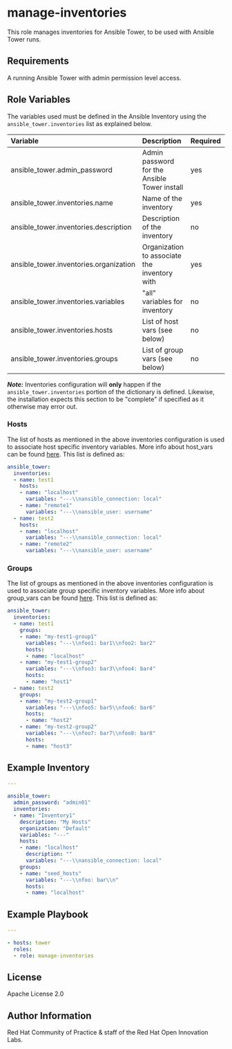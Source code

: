 manage-inventories
==================

This role manages inventories for Ansible Tower, to be used with Ansible Tower runs.

## Requirements

A running Ansible Tower with admin permission level access.


## Role Variables

The variables used must be defined in the Ansible Inventory using the `ansible_tower.inventories` list as explained below.

| Variable | Description | Required | Defaults |
|:---------|:------------|:---------|:---------|
|ansible_tower.admin_password|Admin password for the Ansible Tower install|yes||
|ansible_tower.inventories.name|Name of the inventory|yes||
|ansible_tower.inventories.description|Description of the inventory|no|nothing ('')|
|ansible_tower.inventories.organization|Organization to associate the inventory with|yes||
|ansible_tower.inventories.variables|"all" variables for inventory|no||
|ansible_tower.inventories.hosts|List of host vars (see below)|no||
|ansible_tower.inventories.groups|List of group vars (see below)|no||

**_Note:_** Inventories configuration will **only** happen if the `ansible_tower.inventories` portion of the dictionary is defined. Likewise, the installation expects this section to be "complete" if specified as it otherwise may error out.


### Hosts

The list of hosts as mentioned in the above inventories configuration is used to associate host specific inventory variables. More info about host_vars can be found [here](https://docs.ansible.com/ansible/latest/user_guide/intro_inventory.html#host-variables). This list is defined as:


```yaml
ansible_tower:
  inventories:
  - name: test1
    hosts:
    - name: "localhost"
      variables: "---\\nansible_connection: local"
    - name: "remote1"
      variables: "---\\nansible_user: username"
  - name: test2
    hosts:
    - name: "localhost"
      variables: "---\\nansible_connection: local"
    - name: "remote2"
      variables: "---\\nansible_user: username"
```

### Groups

The list of groups as mentioned in the above inventories configuration is used to associate group specific inventory variables. More info about group_vars can be found [here](https://docs.ansible.com/ansible/latest/user_guide/intro_inventory.html#group-variables). This list is defined as:


```yaml
ansible_tower:
  inventories:
  - name: test1
    groups:
    - name: "my-test1-group1"
      variables: "---\\nfoo1: bar1\\nfoo2: bar2"
      hosts:
      - name: "localhost"
    - name: "my-test1-group2"
      variables: "---\\nfoo3: bar3\\nfoo4: bar4"
      hosts:
      - name: "host1"
  - name: test2
    groups:
    - name: "my-test2-group1"
      variables: "---\\nfoo5: bar5\\nfoo6: bar6"
      hosts:
      - name: "host2"
    - name: "my-test2-group2"
      variables: "---\\nfoo7: bar7\\nfoo8: bar8"
      hosts:
      - name: "host3"
```

## Example Inventory

```yaml
---

ansible_tower:
  admin_password: "admin01"
  inventories:
  - name: "Inventory1"
    description: "My Hosts"
    organization: "Default"
    variables: "---"
    hosts:
    - name: "localhost"
      description: ""
      variables: "---\\nansible_connection: local"
    groups:
    - name: "seed_hosts"
      variables: "---\\nfoo: bar\\n"
      hosts:
      - name: "localhost"
```


## Example Playbook

```yaml
---

- hosts: tower
  roles:
  - role: manage-inventories
```


License
-------

Apache License 2.0


Author Information
------------------

Red Hat Community of Practice & staff of the Red Hat Open Innovation Labs.
